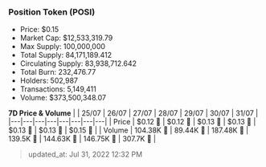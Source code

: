 
  ### Position Token (POSI)
  - Price: $0.15
  - Market Cap: $12,533,319.79
  - Max Supply: 100,000,000
  - Total Supply: 84,171,189.412
  - Circulating Supply: 83,938,712.642
  - Total Burn: 232,476.77
  - Holders: 502,987
  - Transactions: 5,149,411
  - Volume: $373,500,348.07

  **7D Price & Volume**
  | | 25&#x2F;07 | 26&#x2F;07 | 27&#x2F;07 | 28&#x2F;07 | 29&#x2F;07 | 30&#x2F;07 | 31&#x2F;07 |
  |---|---|---|---|---|---|---|---|
  | Price | $0.12 🔻 | $0.12 🔻 | $0.13 🚀 | $0.13 🚀 | $0.13 🚀 | $0.13 🚀 | $0.15 🚀 |
  | Volume | 104.38K 🚀 | 89.44K 🔻 | 187.48K 🚀 | 139.5K 🔻 | 144.63K 🚀 | 146.75K 🚀 | 307.7K 🚀 |

  > updated_at: Jul 31, 2022 12:32 PM
